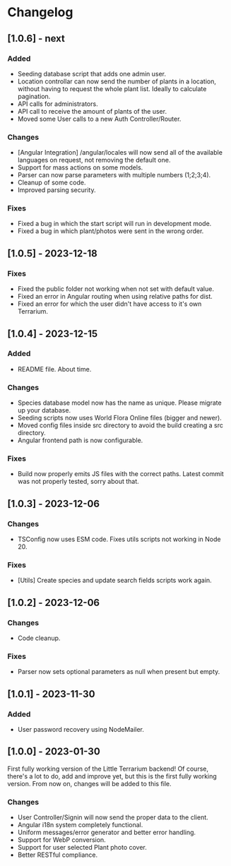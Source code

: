 # Changelog

## [1.0.6] - next

### Added

- Seeding database script that adds one admin user.
- Location controllar can now send the number of plants in a location, without
having to request the whole plant list. Ideally to calculate pagination.
- API calls for administrators.
- API call to receive the amount of plants of the user.
- Moved some User calls to a new Auth Controller/Router.

### Changes

- [Angular Integration] /angular/locales will now send all of the available
languages on request, not removing the default one.
- Support for mass actions on some models.
- Parser can now parse parameters with multiple numbers (1;2;3;4).
- Cleanup of some code.
- Improved parsing security.

### Fixes

- Fixed a bug in which the start script will run in development mode.
- Fixed a bug in which plant/photos were sent in the wrong order.

## [1.0.5] - 2023-12-18

### Fixes

- Fixed the public folder not working when not set with default value.
- Fixed an error in Angular routing when using relative paths for dist.
- Fixed an error for which the user didn't have access to it's own Terrarium.

## [1.0.4] - 2023-12-15

### Added

- README file. About time.

### Changes

- Species database model now has the name as unique. Please migrate up your
database.
- Seeding scripts now uses World Flora Online files (bigger and newer).
- Moved config files inside src directory to avoid the build creating a src
directory.
- Angular frontend path is now configurable.

### Fixes

- Build now properly emits JS files with the correct paths. Latest commit was
not properly tested, sorry about that.

## [1.0.3] - 2023-12-06

### Changes

- TSConfig now uses ESM code. Fixes utils scripts not working in Node 20.

### Fixes

- [Utils] Create species and update search fields scripts work again.

## [1.0.2] - 2023-12-06

### Changes

- Code cleanup.

### Fixes

- Parser now sets optional parameters as null when present but empty.

## [1.0.1] - 2023-11-30

### Added

- User password recovery using NodeMailer.

## [1.0.0] - 2023-01-30

First fully working version of the Little Terrarium backend! Of course, there's
a lot to do, add and improve yet, but this is the first fully working version.
From now on, changes will be added to this file.

### Changes

- User Controller/Signin will now send the proper data to the client.
- Angular i18n system completely functional.
- Uniform messages/error generator and better error handling.
- Support for WebP conversion.
- Support for user selected Plant photo cover.
- Better RESTful compliance.
